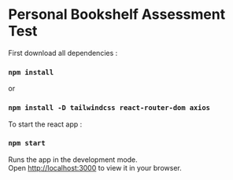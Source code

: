 # Personal Bookshelf Assessment Test

First download all dependencies : 

### `npm install`
or
### `npm install -D tailwindcss react-router-dom axios`

To start the react app : 

### `npm start`

Runs the app in the development mode.\
Open [http://localhost:3000](http://localhost:3000) to view it in your browser.


